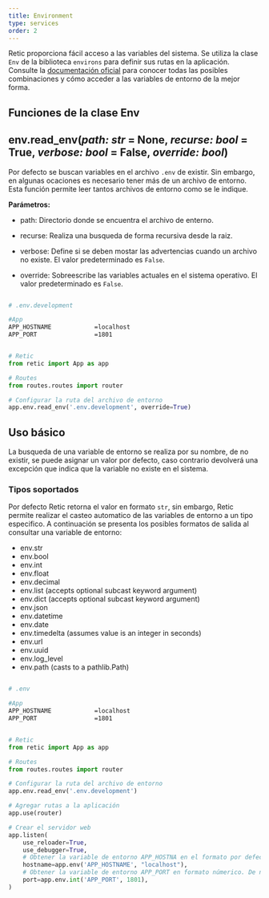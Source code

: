 ```yaml
---
title: Environment
type: services
order: 2
---
```


Retic proporciona fácil acceso a las variables del sistema. Se utiliza la clase ``Env`` de la biblioteca ``environs`` para definir sus rutas en la aplicación. Consulte la [documentación oficial][git_environs] para conocer todas las posibles combinaciones y cómo acceder a las variables de entorno de la mejor forma.

## Funciones de la clase Env

## env.read_env(*path: str* = None, *recurse: bool* = True, *verbose: bool* = False, *override: bool*)

Por defecto se buscan variables en el archivo ``.env`` de existir. Sin embargo, en algunas ocaciones es necesario tener más de un archivo de entorno. Esta función permite leer tantos archivos de entorno como se le indique.

**Parámetros:**

* path: Directorio donde se encuentra el archivo de enterno.

* recurse: Realiza una busqueda de forma recursiva desde la raiz.

* verbose: Define si se deben mostar las advertencias cuando un archivo no existe. El valor predeterminado es `False`.

* override: Sobreescribe las variables actuales en el sistema operativo. El valor predeterminado es ``False``.

```sh

# .env.development

#App
APP_HOSTNAME            =localhost
APP_PORT                =1801

```

```python

# Retic
from retic import App as app

# Routes
from routes.routes import router

# Configurar la ruta del archivo de entorno
app.env.read_env('.env.development', override=True)

```

## Uso básico

La busqueda de una variable de entorno se realiza por su nombre, de no existir, se puede asignar un valor por defecto, caso contrario devolverá una excepción que indica que la variable no existe en el sistema.

### Tipos soportados

Por defecto Retic retorna el valor en formato ``str``, sin embargo, Retic permite realizar el casteo automatico de las variables de entorno a un tipo especifico. A continuación se presenta los posibles formatos de salida al consultar una variable de entorno:

* env.str
* env.bool
* env.int
* env.float
* env.decimal
* env.list (accepts optional subcast keyword argument)
* env.dict (accepts optional subcast keyword argument)
* env.json
* env.datetime
* env.date
* env.timedelta (assumes value is an integer in seconds)
* env.url
* env.uuid
* env.log_level
* env.path (casts to a pathlib.Path)

```sh

# .env

#App
APP_HOSTNAME            =localhost
APP_PORT                =1801

```

```python

# Retic
from retic import App as app

# Routes
from routes.routes import router

# Configurar la ruta del archivo de entorno
app.env.read_env('.env.development')

# Agregar rutas a la aplicación
app.use(router)

# Crear el servidor web
app.listen(
    use_reloader=True,
    use_debugger=True,
    # Obtener la variable de entorno APP_HOSTNA en el formato por defecto (str)
    hostname=app.env('APP_HOSTNAME', "localhost"),
    # Obtener la variable de entorno APP_PORT en formato númerico. De no existir, retorna 1801.
    port=app.env.int('APP_PORT', 1801),
)

```

[git_environs]: https://github.com/sloria/environs
